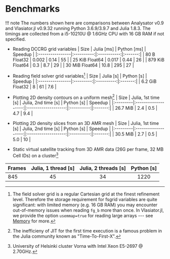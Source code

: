# Benchmarks

!!! note
    The numbers shown here are comparisons between Analysator v0.9 and Vlasiator.jl v0.9.32 running Python 3.6.9/3.9.7 and Julia 1.8.3. The timings are collected from a i5-10210U @ 1.6GHz CPU with 16 GB RAM if not specified.

* Reading DCCRG grid variables
| Size            | Julia [ms] | Python [ms] | Speedup |
|:----------------|:----------:|:-----------:|:-------:|
| 80 B Float32    | 0.002      | 0.14        | 55      |
| 25 KiB Float64  | 0.017      | 0.44        | 26      |
| 879 KiB Float64 | 0.3        | 8.7         | 29      |
| 30 MiB Float64  | 10.8       | 295         | 27      |

[^1]: Vlasiator.jl can be even faster if there is no conversion from Float64 to Float32. See [Precision](log.md#precision).

* Reading field solver grid variables[^2]
| Size            | Julia [s] | Python [s] | Speedup |
|:----------------|:---------:|:----------:|:-------:|
| 6.2 GiB Float32 | 8         | 61         | 7.6     |

[^2]: The field solver grid is a regular Cartesian grid at the finest refinement level. Therefore the storage requirement for fsgrid variables are quite significant: with limited memory (e.g. 16 GB RAM) you may encounter out-of-memory issues when reading `fg_b` more than once. In Vlasiator.jl, we provide the option `usemmap=true` for reading large arrays --- see [Memory](log.md#memory) for more.

* Plotting 2D density contours on a uniform mesh[^3]
| Size     | Julia, 1st time [s] | Julia, 2nd time [s] | Python [s] | Speedup |
|:---------|:-------------------:|:-------------------:|:----------:|:-------:|
| 26.7 MiB | 2.4                 | 0.5                 | 4.7        | 9.4     |

* Plotting 2D density slices from an 3D AMR mesh
| Size     | Julia, 1st time [s] | Julia, 2nd time [s] | Python [s] | Speedup |
|:---------|:-------------------:|:-------------------:|:----------:|:-------:|
| 30.5 MiB | 2.7                 | 0.5                 | 5.0        | 10      |

[^3]: The inefficieny of JIT for the first time execution is a famous problem in the Julia community known as "Time-To-First-X".

* Static virtual satellite tracking from 3D AMR data (26G per frame, 32 MB Cell IDs) on a cluster[^4]

| Frames | Julia, 1 thread [s] | Julia, 2 threads [s] | Python [s] |
|:-------|:-------------------:|:--------------------:|:----------:|
| 845    | 45                  | 34                   | 1220       |

[^4]: University of Helsinki cluster Vorna with Intel Xeon E5-2697 @ 2.70GHz.